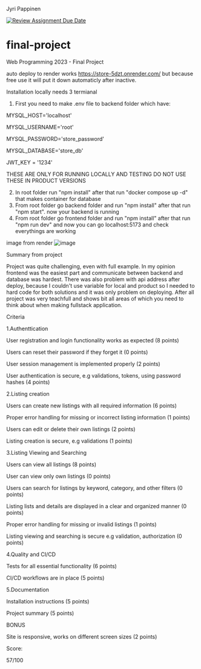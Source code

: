 Jyri Pappinen

[![Review Assignment Due Date](https://classroom.github.com/assets/deadline-readme-button-8d59dc4de5201274e310e4c54b9627a8934c3b88527886e3b421487c677d23eb.svg)](https://classroom.github.com/a/qBr6G7dS)
# final-project
Web Programming 2023 - Final Project


auto deploy to render works https://store-5dzt.onrender.com/ but because free use it will put it down automaticly after inactive. 

Installation locally needs 3 termianal
1. First you need to make .env file to backend folder which have:

MYSQL_HOST='localhost'

MYSQL_USERNAME='root'

MYSQL_PASSWORD='store_password'

MYSQL_DATABASE='store_db'

JWT_KEY = '1234'

THESE ARE ONLY FOR RUNNING LOCALLY AND TESTING DO NOT USE THESE IN PRODUCT VERSIONS

2. In root folder run "npm install" after that run "docker compose up -d" that makes container for database 
3. From root folder go backend folder and run "npm install" after that run "npm start". now your backend is running 
4. From root folder go frontend folder and run "npm install" after that run "npm run dev" and now you can go localhost:5173 and check everythings are working

image from render
![image](https://user-images.githubusercontent.com/91068474/233803274-a96a2910-d803-4192-86fa-db810f67daa0.png)


Summary from project

Project was quite challenging, even with full example. In my opinion frontend was the easiest part and communicate between backend and database was hardest. There was also problem with api address after deploy, because I couldn't use variable for local and product so I needed to hard code for both solutions and it was only problem on deploying. After all project was very teachfull and shows bit all areas of which you need to think about when making fullstack application.

Criteria

1.Authenttication

User registration and login functionality works as expected (8 points)

Users can reset their password if they forget it (0 points)

User session management is implemented properly (2 points)

User authentication is secure, e.g validations, tokens, using password hashes (4 points)

2.Listing creation

Users can create new listings with all required information (6 points)

Proper error handling for missing or incorrect listing information (1 points)

Users can edit or delete their own listings (2 points)

Listing creation is secure, e.g validations (1 points)

  
3.Listing Viewing and Searching

Users can view all listings (8 points)

User can view only own listings (0 points)

Users can search for listings by keyword, category, and other filters (0 points)

Listing lists and details are displayed in a clear and organized manner (0 points)

Proper error handling for missing or invalid listings (1 points)

Listing viewing and searching is secure e.g validation, authorization (0 points)
  
4.Quality and CI/CD

Tests for all essential functionality (6 points)

CI/CD workflows are in place (5 points)

5.Documentation

Installation instructions (5 points)

Project summary (5 points)
  
BONUS

Site is responsive, works on different screen sizes (2 points)
  
Score: 
 
57/100
  
  
  
  
  
  
  
